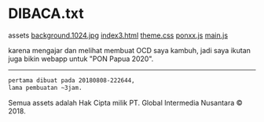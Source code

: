 # DIBACA.txt

assets
[background.1024.jpg](background.1024.jpg)
[index3.html](index3.html)
[theme.css](theme.css)
[ponxx.js](ponxx.js)
[main.js](main.js)

karena mengajar dan melihat membuat OCD saya kambuh,
jadi saya ikutan juga bikin webapp untuk "PON Papua 2020".

---

```txt
pertama dibuat pada 20180808-222644,
lama pembuatan ~3jam.
```

Semua assets adalah
Hak Cipta milik PT. Global Intermedia Nusantara &copy; 2018.
